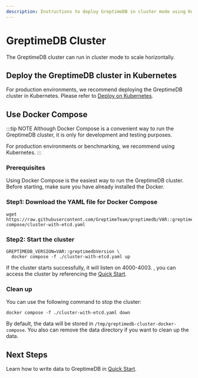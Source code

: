 ```yaml
---
description: Instructions to deploy GreptimeDB in cluster mode using Kubernetes or Docker Compose, including steps for setup and cleanup.
---
```


# GreptimeDB Cluster

The GreptimeDB cluster can run in cluster mode to scale horizontally.

## Deploy the GreptimeDB cluster in Kubernetes

For production environments, we recommend deploying the GreptimeDB cluster in Kubernetes. Please refer to [Deploy on Kubernetes](/user-guide/deployments/deploy-on-kubernetes/overview.md).

## Use Docker Compose

:::tip NOTE
Although Docker Compose is a convenient way to run the GreptimeDB cluster, it is only for development and testing purposes.

For production environments or benchmarking, we recommend using Kubernetes.
:::

###  Prerequisites

Using Docker Compose is the easiest way to run the GreptimeDB cluster. Before starting, make sure you have already installed the Docker.

### Step1: Download the YAML file for Docker Compose

```
wget https://raw.githubusercontent.com/GreptimeTeam/greptimedb/VAR::greptimedbVersion/docker/docker-compose/cluster-with-etcd.yaml
```

### Step2: Start the cluster

```
GREPTIMEDB_VERSION=VAR::greptimedbVersion \
  docker compose -f ./cluster-with-etcd.yaml up 
```

If the cluster starts successfully, it will listen on 4000-4003. , you can access the cluster by referencing the [Quick Start](../quick-start.md).

### Clean up

You can use the following command to stop the cluster:

```
docker compose -f ./cluster-with-etcd.yaml down
```

By default, the data will be stored in `/tmp/greptimedb-cluster-docker-compose`. You also can remove the data directory if you want to clean up the data.


## Next Steps

Learn how to write data to GreptimeDB in [Quick Start](../quick-start.md).
